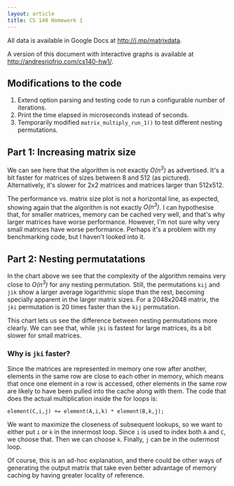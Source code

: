```yaml
---
layout: article
title: CS 140 Homework 1
---
```


All data is available in Google Docs at <http://j.mp/matrixdata>.

A version of this document with interactive graphs is available at <http://andresriofrio.com/cs140-hw1/>.

## Modifications to the code

 1. Extend option parsing and testing code to run a configurable number of
    iterations.
 2. Print the time elapsed in microseconds instead of seconds.
 3. Temporarily modified `matrix_multiply_run_1()` to test different nesting permutations.

## Part 1: Increasing matrix size

<script type="text/javascript" src="//ajax.googleapis.com/ajax/static/modules/gviz/1.0/chart.js">
{
  "dataSourceUrl": "//docs.google.com/spreadsheet/tq?range=A1%3AC12&key=0Aktsct0Ua9XhdHRHcXZrRldURm91azhnbUNVM2NTanc&gid=0&headers=-1",
  "chartType": "LineChart",
  "options": {
    "titleTextStyle": {"fontSize": 16},
    "vAxis": {"title": "Execution time (μs)", "logScale": true, "format": "#,###"},
    "hAxis": {"title": "Matrix size", "logScale": true},
    "title": "Log-log plot of execution time and matrix size",
    "width": 700, "height": 400,
    "pointSize": 7,
    "series": [
      {}, {"pointSize": 0, "lineWidth": 1}
    ]
  }
}
</script>

We can see here that the algorithm is not exactly *O(n<sup>3</sup>)* as advertised. It's a bit faster for matrices of sizes between 8 and 512 (as pictured). Alternatively, it's slower for 2x2 matrices and matrices larger than 512x512.

<script type="text/javascript" src="//ajax.googleapis.com/ajax/static/modules/gviz/1.0/chart.js">
{
  "dataSourceUrl": "//docs.google.com/spreadsheet/tq?range=H1%3AI12&key=0Aktsct0Ua9XhdHRHcXZrRldURm91azhnbUNVM2NTanc&gid=0&headers=-1",
  "chartType": "LineChart",
  "options": {
    "titleTextStyle": {"fontSize": 16},
    "curveType": "function",
    "vAxis": {"title": "Performance (flops)", "format": "#,###"},
    "hAxis": {"title": "Matrix size", "logScale": true},
    "title": "Log-linear plot of performance and matrix size",
    "width": 700, "height": 400,
    "legend": "none",
    "pointSize": 7,
    "series": [
      {"lineWidth": 1}
    ]
  }
}
</script>

The performance vs. matrix size plot is not a horizontal line, as expected, showing again that the algorithm is not exactly *O(n<sup>3</sup>)*. I can hypothesise that, for smaller matrices, memory can be cached very well, and that's why larger matrices have worse performance. However, I'm not sure why very small matrices have worse performance. Perhaps it's a problem with my benchmarking code, but I haven't looked into it.

## Part 2: Nesting permutatations

<script type="text/javascript" src="//ajax.googleapis.com/ajax/static/modules/gviz/1.0/chart.js">
{
  "dataSourceUrl": "//docs.google.com/spreadsheet/tq?range='Part+2'!A1%3AG12&key=0Aktsct0Ua9XhdHRHcXZrRldURm91azhnbUNVM2NTanc&gid=0&headers=-1",
  "chartType": "LineChart",
  "options": {
    "titleTextStyle": {"fontSize": 16},
    "curveType": "function",
    "vAxis": {"title": "Execution time (μs)", "logScale": true, "format": "#,###"},
    "hAxis": {"title": "Matrix size", "logScale": true},
    "title": "Log-log plot of execution time and matrix size for different nesting permutations",
    "width": 700, "height": 400,
    "lineWidth": 1,
    "pointSize": 7
  }
}
</script>

In the chart above we see that the complexity of the algorithm remains very
close to *O(n<sup>3</sup>)* for any nesting permutation. Still, the
permutations `kij` and `jik` show a larger average logarithmic slope than the
rest, becoming specially apparent in the larger matrix sizes. For a 2048x2048
matrix, the `jki` permutation is 20 times faster than the `kij` permutation.

<script type="text/javascript" src="//ajax.googleapis.com/ajax/static/modules/gviz/1.0/chart.js">
{
  "dataSourceUrl": "//docs.google.com/spreadsheet/tq?range='Part+2'!A1%3AG12&key=0Aktsct0Ua9XhdHRHcXZrRldURm91azhnbUNVM2NTanc&gid=0&headers=1&transpose=1",
  "chartType": "LineChart",
  "options": {
    "titleTextStyle": {"fontSize": 16},
    "curveType": "function",
    "vAxis": {"title": "Execution time (μs)", "logScale": true, "format": "#,###"},
    "hAxis": {"title": "Nesting permutation"},
    "title": "Log chart of execution time vs. nesting permutations",
    "width": 700, "height": 400,
    "lineWidth": 1,
    "pointSize": 7
  }
}
</script>

This chart lets us see the difference between nesting permutations more clearly. We can see that, while `jki` is fastest for large matrices, its a bit slower for small matrices.

### Why is `jki` faster?

Since the matrices are represented in memory one row after another, elements in the same row are close to each other in memory, which means that once one element in a row is accessed, other elements in the same row are likely to have been pulled into the cache along with them. The code that does the actual multiplication inside the for loops is:

    element(C,i,j) += element(A,i,k) * element(B,k,j);

We want to maximize the closeness of subsequent lookups, so we want to either put `i` or `k` in the innermost loop. Since `i` is used to index both `A` and `C`, we choose that. Then we can choose `k`. Finally, `j` can be in the outermost loop.

Of course, this is an ad-hoc explanation, and there could be other ways of generating the output matrix that take even better advantage of memory caching by having greater locality of reference.

